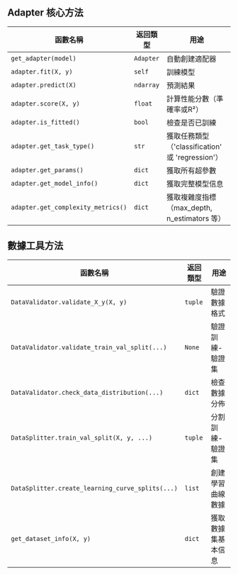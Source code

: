 ## Adapter 核心方法

| 函數名稱 | 返回類型 | 用途 |
|---------|---------|------|
| `get_adapter(model)` | `Adapter` | 自動創建適配器 |
| `adapter.fit(X, y)` | `self` | 訓練模型 |
| `adapter.predict(X)` | `ndarray` | 預測結果 |
| `adapter.score(X, y)` | `float` | 計算性能分數（準確率或R²） |
| `adapter.is_fitted()` | `bool` | 檢查是否已訓練 |
| `adapter.get_task_type()` | `str` | 獲取任務類型（'classification' 或 'regression'） |
| `adapter.get_params()` | `dict` | 獲取所有超參數 |
| `adapter.get_model_info()` | `dict` | 獲取完整模型信息 |
| `adapter.get_complexity_metrics()` | `dict` | 獲取複雜度指標（max_depth, n_estimators 等） |

## 數據工具方法

| 函數名稱 | 返回類型 | 用途 |
|---------|---------|------|
| `DataValidator.validate_X_y(X, y)` | `tuple` | 驗證數據格式 |
| `DataValidator.validate_train_val_split(...)` | `None` | 驗證訓練-驗證集 |
| `DataValidator.check_data_distribution(...)` | `dict` | 檢查數據分佈 |
| `DataSplitter.train_val_split(X, y, ...)` | `tuple` | 分割訓練-驗證集 |
| `DataSplitter.create_learning_curve_splits(...)` | `list` | 創建學習曲線數據 |
| `get_dataset_info(X, y)` | `dict` | 獲取數據集基本信息 |